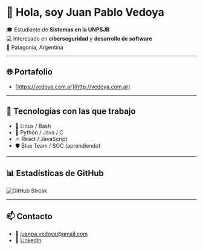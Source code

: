 # 👋 Hola, soy Juan Pablo Vedoya  

🎓 Estudiante de **Sistemas en la UNPSJB**  
💻 Interesado en **ciberseguridad** y **desarrollo de software**  
📍 Patagonia, Argentina  

---
## 🌐 Portafolio 
- [https://vedoya.com.ar](http://vedoya.com.ar)

---

## 🚀 Tecnologías con las que trabajo
- 🐧 Linux / Bash  
- 🐍 Python / Java / C 
- ⚛️ React / JavaScript  
- 🛡️ Blue Team / SOC (aprendiendo)  

---

## 📊 Estadísticas de GitHub

![GitHub Streak](https://streak-stats.demolab.com?user=vedoyajuan&theme=dark&hide_border=true)

---

## 📫 Contacto
- 📧 [juanpa.vedoya@gmail.com](mailto:juanpa.vedoya@gmail.com)  
- 💼 [LinkedIn](https://www.linkedin.com/in/juan-pablo-vedoya)
